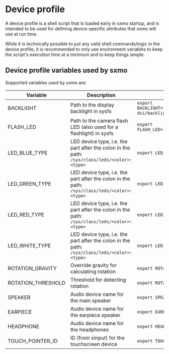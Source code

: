 # Device profile

A device profile is a shell script that is loaded early in sxmo startup, and is
intended to be used for defining device-specific attributes that sxmo will use
at run time.

While it is technically possible to put any valid shell commands/logic in the
device profile, it is recommended to only use environment variables to keep the
script's execution time at a minimum and to keep things simple.

## Device profile variables used by sxmo
Supported variables used by sxmo are:

| Variable           | Description                                                                                  | Example                                                                          |
|--------------------|----------------------------------------------------------------------------------------------|----------------------------------------------------------------------------------|
| BACKLIGHT          | Path to the display backlight in sysfs                                                       | `export BACKLIGHT="/sys/devices/platform/backlight-dsi/backlight/backlight-dsi"` |
| FLASH_LED          | Path to the camera flash LED (also used for a flashlight) in sysfs                           | `export FLASH_LED="/sys/class/leds/white:torch"`                                 |
| LED_BLUE_TYPE      | LED device type, i.e. the part after the colon in the path: `/sys/class/leds/<color>:<type>` | `export LED_BLUE_TYPE="status"`                                                  |
| LED_GREEN_TYPE     | LED device type, i.e. the part after the colon in the path: `/sys/class/leds/<color>:<type>` | `export LED_GREEN_TYPE="status"`                                                 |
| LED_RED_TYPE       | LED device type, i.e. the part after the colon in the path: `/sys/class/leds/<color>:<type>` | `export LED_RED_TYPE="status"`                                                   |
| LED_WHITE_TYPE     | LED device type, i.e. the part after the colon in the path: `/sys/class/leds/<color>:<type>` | `export LED_WHITE_TYPE="kbd_backlight"`                                          |
| ROTATION_GRAVITY   | Override gravity for calculating rotation                                                    | `export ROTATION_GRAVITY="500"`                                                  |
| ROTATION_THRESHOLD | Threshold for detecting rotation                                                             | `export ROTATION_THRESHOLD="60"`                                                 |
| SPEAKER            | Audio device name for the main speaker                                                       | `export SPEAKER="Speaker"`                                                       |
| EARPIECE           | Audio device name for the earpiece speaker                                                   | `export EARPIECE="Earpiece"`                                                     |
| HEADPHONE          | Audio device name for the headphones                                                         | `export HEADPHONE="Headphone"`                                                   |
| TOUCH_POINTER_ID   | ID (from xinput) for the touchscreen device                                                  | `export TOUCH_POINTER_ID="10"`                                                   |
